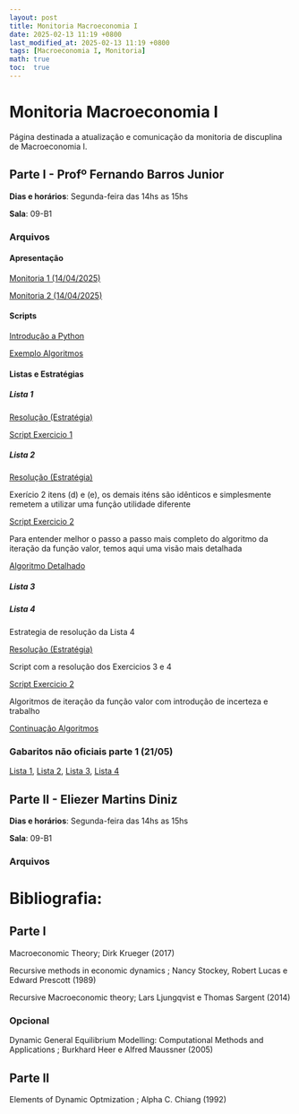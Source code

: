 ```yaml
---
layout: post
title: Monitoria Macroeconomia I
date: 2025-02-13 11:19 +0800
last_modified_at: 2025-02-13 11:19 +0800
tags: [Macroeconomia I, Monitoria]
math: true
toc:  true
---
```


# Monitoria Macroeconomia I

Página destinada a atualização e comunicação da monitoria de discuplina de Macroeconomia I.

## Parte I - Profº Fernando Barros Junior

**Dias e horários**: Segunda-feira das 14hs as 15hs

**Sala**: 09-B1

### Arquivos

#### Apresentação

[Monitoria 1 (14/04/2025)](/pdf/Monitoria_1_Macro_I.pdf)

[Monitoria 2 (14/04/2025)](/pdf/Monitoria_2_Macro_I.pdf)

#### Scripts

[Introdução a Python](/ex_scripts/Monitoria_Introdutória.ipynb)

[Exemplo Algoritmos](/ex_scripts/01_Exemplos_Algoritmos.py)

#### Listas e Estratégias

##### Lista 1

[Resolução (Estratégia)](/pdf/Estrategia_lista_I.pdf)

[Script Exercicio 1](/ex_scripts/lista_1.py)

##### Lista 2

[Resolução (Estratégia)](/pdf/Estrategia_lista_II.pdf)

Exerício 2 itens (d) e (e), os demais iténs são idênticos e simplesmente remetem a utilizar uma função utilidade diferente

[Script Exercicio 2](/ex_scripts/lista_2.py)

Para entender melhor o passo a passo mais completo do algoritmo da iteração da função valor, temos aqui uma visão mais detalhada

[Algoritmo Detalhado](/pdf/Iter_Func_Val.pdf)

##### Lista 3



##### Lista 4

Estrategia de resolução da Lista 4

[Resolução (Estratégia)](/pdf/Estrategia_lista_iv.pdf)

Script com a resolução dos Exercicios 3 e 4

[Script Exercicio 2](/ex_scripts/lista_4.py)

Algoritmos de iteração da função valor com introdução de incerteza e trabalho

[Continuação Algoritmos](/pdf/Iter_Func_Val_incert_trab.pdf)

### Gabaritos não oficiais parte 1 (21/05)

[Lista 1](/pdf/Lista_1_Macro_1_pt1.pdf), [Lista 2](/pdf/Lista_2_Macro_1_pt1.pdf), [Lista 3](/pdf/Lista_3_Macro_1_pt1.pdf), [Lista 4](/pdf/Lista_4_Macro_1_pt1.pdf)

## Parte II - Eliezer Martins Diniz

**Dias e horários**: Segunda-feira das 14hs as 15hs

**Sala**: 09-B1

### Arquivos


# Bibliografia:

## Parte I

Macroeconomic Theory; Dirk Krueger (2017)

Recursive methods in economic dynamics ; Nancy Stockey, Robert Lucas e Edward Prescott (1989)

Recursive Macroeconomic theory; Lars Ljungqvist e Thomas Sargent (2014)

### Opcional

Dynamic General Equilibrium Modelling: Computational Methods and Applications ; Burkhard Heer e Alfred Maussner (2005)

## Parte II

Elements of Dynamic Optmization ; Alpha C. Chiang (1992)








